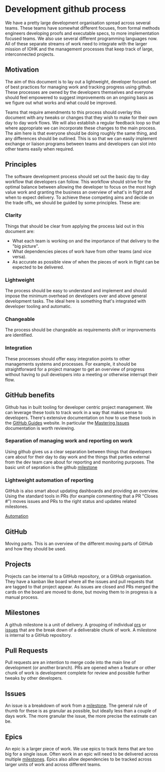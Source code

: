 # Development github process #


We have a pretty large development organisation spread across several teams.
These teams have somewhat different focuses, from formal methods engineers
developing proofs and executable specs, to more implementation focused teams. We
also use several different programming languages now. All of these separate
streams of work need to integrate with the larger mission of IOHK and the
management processes that keep track of large, interconnected projects.

## Motivation ##

The aim of this document is to lay out a lightweight, developer focused set of
best practices for managing work and tracking progress using github. These
processes are owned by the developers themselves and everyone should feel
empowered to suggest improvements on an ongoing basis as we figure out what
works and what could be improved.

Teams that require amendments to this process should overlay this document with
any tweaks or changes that they wish to make for their own day to day work
flows. We will also establish a regular feedback loop so that where appropriate
we can incorporate these changes to the main process. The aim here is that
everyone should be doing roughly the same thing, and any differences should be
outlined. This is so that we can easily implement exchange or liaison programs
between teams and developers can slot into other teams easily when required.

## Principles ##

The software development process should set out the basic day to day workflow
that developers can follow. This workflow should strive for the optimal balance
between allowing the developer to focus on the most high value work and granting
the business an overview of what's in flight and when to expect delivery. To
achieve these competing aims and decide on the trade offs, we should be guided
by some principles. These are:

### Clarity ###

Things that should be clear from applying the process laid out in this document
are:

 * What each team is working on and the importance of that delivery to the "big
   picture".
 * What dependencies pieces of work have from other teams (and vice versa).
 * As accurate as possible view of when the pieces of work in flight can be
   expected to be delivered.
   
   
### Lightweight ###

The process should be easy to understand and implement and should impose the
minimum overhead on developers over and above general development tasks. The
ideal here is something that's integrated with developer tooling and automatic.

### Changeable ###

The process should be changeable as requirements shift or improvements are
identified.

### Integration ###

These processes should offer easy integration points to other managements
systems and processes. For example, it should be straightforward for a project
manager to get an overview of progress without having to pull developers into a
meeting or otherwise interrupt their flow.


## GitHub benefits ##


Github has in built tooling for developer centric project management. We can
leverage these tools to track work in a way that makes sense to developers.
There's extensive documentation on how to use these tools in the [GitHub
Guides](https://guides.github.com/) website. In particular the [Mastering
Issues](https://guides.github.com/features/issues/) documentation is worth
reviewing.

### Separation of managing work and reporting on work ###

Using github gives us a clear separation between things that developers care
about for their day to day work and the things that parties external from the
dev team care about for reporting and monitoring purposes. The basic unit of
sepration is the github [milestone](#milestone)

### Lightweight automation of reporting ###

GitHub is also smart about updating dashboards and providing an overview. Using
the standard tools in PRs (for example commenting that a PR "Closes
#<issue-number>") moves issues and PRs to the right status and updates related milestones.

[Automation](https://help.github.com/articles/configuring-automation-for-project-boards/)

## GitHub ##

Moving parts. This is an overview of the different moving parts of GitHub and
how they should be used.

## <a id="project"></a>Projects ##

Projects can be internal to a GitHub repository, or a GitHub organisation. They
have a kanban like board where all the issues and pull requests that are tagged
to that project appear. As issues are closed and PRs merged the cards on the
board are moved to done, but moving them to in progress is a manual process.

## <a id="milestone"></a>Milestones ##

A github milestone is a unit of delivery. A grouping of individual [prs](#pr) or
[issues](#issue) that are the break down of a deliverable chunk of work. A
milestone is internal to a GitHub repository.

## <a id="pull request"></a>Pull Requests ##

Pull requests are an intention to merge code into the main line of development
(or another branch). PRs are opened when a feature or other chunk of work is
development complete for review and possible further tweaks by other developers.

## <a id="issue"></a>Issues ##

An issue is a breakdown of work from a [milestone](#milestone). The general rule
of thumb for these is as granular as possible, but ideally less than a couple of
days work. The more granular the issue, the more precise the estimate can be.

## <a id="issue"></a>Epics ##

An epic is a larger piece of work. We use epics to track items that are too big
for a single issue. Often work in an epic will need to be delivered across
multiple [milestones](#milestone). Epics also allow dependencies to be tracked
across larger units of work and across different teams.
